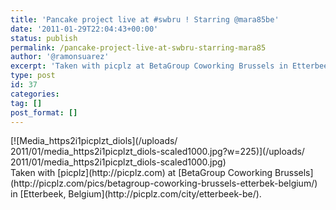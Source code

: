 ```yaml
---
title: 'Pancake project live at #swbru ! Starring @mara85be'
date: '2011-01-29T22:04:43+00:00'
status: publish
permalink: /pancake-project-live-at-swbru-starring-mara85
author: '@ramonsuarez'
excerpt: 'Taken with picplz at BetaGroup Coworking Brussels in Etterbeek, Belgium.'
type: post
id: 37
categories:
tag: []
post_format: []
---
```

<div class="p_embed p_image_embed">[![Media_https2i1picplzt_diols](/uploads/
2011/01/media_https2i1picplzt_diols-scaled1000.jpg?w=225)](/uploads/
2011/01/media_https2i1picplzt_diols-scaled1000.jpg)</div>Taken with [picplz](http://picplz.com) at [BetaGroup Coworking Brussels](http://picplz.com/pics/betagroup-coworking-brussels-etterbek-belgium/) in [Etterbeek, Belgium](http://picplz.com/city/etterbeek-be/). 